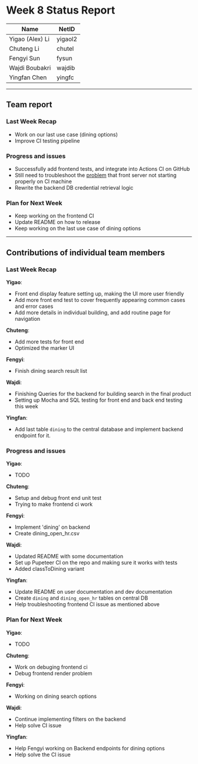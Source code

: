 # Week 8 Status Report

| Name            | NetID   |
| --------------- | ------- |
| Yigao (Alex) Li | yigaol2 |
| Chuteng Li      | chutel  |
| Fengyi Sun      | fysun   |
| Wajdi Boubakri  | wajdib  |
| Yingfan Chen    | yingfc  |

---

## Team report

### Last Week Recap

- Work on our last use case (dining options)
- Improve CI testing pipeline

### Progress and issues

- Successfully add frontend tests, and integrate into Actions CI on GitHub
- Still need to troubleshoot the [problem](https://github.com/yingfc/cse403/issues/6) that front server not starting properly on CI machine
- Rewrite the backend DB credential retrieval logic

### Plan for Next Week

- Keep working on the frontend CI
- Update README on how to release
- Keep working on the last use case of dining options

---

## Contributions of individual team members

### Last Week Recap

**Yigao**:

- Front end display feature setting up, making the UI more user friendly
- Add more front end test to cover frequently appearing common cases and error cases
- Add more details in individual building, and add routine page for navigation

**Chuteng**:

- Add more tests for front end
- Optimized the marker UI

**Fengyi**:

- Finish dining search result list

**Wajdi**:

- Finishing Queries for the backend for building search in the final product
- Setting up Mocha and SQL testing for front end and back end testing this week

**Yingfan**:

- Add last table `dining` to the central database and implement backend endpoint for it.

### Progress and issues

**Yigao**:

- TODO

**Chuteng**:

- Setup and debug front end unit test
- Trying to make frontend ci work

**Fengyi**:

- Implement 'dining' on backend
- Create dining_open_hr.csv

**Wajdi**:

- Updated README with some documentation
- Set up Pupeteer CI on the repo and making sure it works with tests
- Added classToDining variant

**Yingfan**:

- Update README on user documentation and dev documentation
- Create `dining` and `dining_open_hr` tables on central DB
- Help troubleshooting frontend CI issue as mentioned above

### Plan for Next Week

**Yigao**:

- TODO

**Chuteng**:

- Work on debuging frontend ci
- Debug frontend render problem

**Fengyi**:

- Working on dining search options

**Wajdi**:

- Continue implementing filters on the backend
- Help solve CI issue

**Yingfan**:

- Help Fengyi working on Backend endpoints for dining options
- Help solve the CI issue
